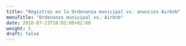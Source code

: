 ```yaml
---
title: "Registros en la Ordenanza municipal vs. anuncios Airbnb"
menuTitle: "Ordenanza municipal vs. Airbnb"
date: 2018-07-13T10:02:00+02:00
weight: 5
draft: false
---
```


